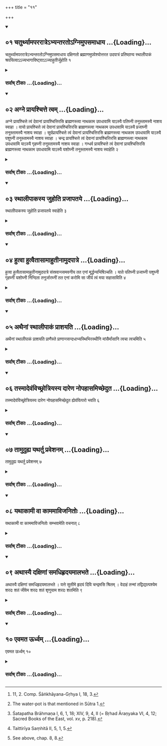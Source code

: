 +++
title = "११"

+++
<div class="js_include" includetitle="true" newlevelforh1="2" unfilled url="/vedAH_yajuH/vAjasaneyam/sUtram/pAraskara-gRhyam/vishvAsa-prastutiH/1/11/01_chaturthyAmapararAtre-bhyantarato-gnimupasamAdh.md">
<details open><summary><h2>०१ चतुर्थ्यामपररात्रेऽभ्यन्तरतोऽग्निमुपसमाधाय ...{Loading}...</h2></summary>

चतुर्थ्यामपररात्रेऽभ्यन्तरतोऽग्निमुपसमाधाय दक्षिणतो ब्रह्माणमुपवेश्योत्तरत उदपात्रं प्रतिष्ठाप्य स्थालीपाकं श्रपयित्वाऽऽज्यभागाविष्ट्वाऽऽज्याहुतीर्जुहोति १
</details>
</div>
<div class="js_include collapsed" newlevelforh1="3" title="सर्वाष् टीकाः" unfilled url="/vedAH_yajuH/vAjasaneyam/sUtram/pAraskara-gRhyam/sarvASh_TIkAH/1/11/01_chaturthyAmapararAtre-bhyantarato-gnimupasamAdh.md">
<details><summary><h3>सर्वाष् टीकाः ...{Loading}...</h3></summary>
<details><summary>Oldenberg</summary>

1. In the fourth night (after the wedding), towards morning, (the husband) establishes the fire within (the house), assigns his seat, to the south (of it), to the Brahman, places a pot of water to the north, cooks a mess of sacrificial food, sacrifices the two Ājya portions, and makes (other) Ājya oblations with (the following Mantras):
</details>
</details>
</div>
<div class="js_include" includetitle="true" newlevelforh1="2" unfilled url="/vedAH_yajuH/vAjasaneyam/sUtram/pAraskara-gRhyam/vishvAsa-prastutiH/1/11/02_agne_prAyashchitte_tvam.md">
<details open><summary><h2>०२ अग्ने प्रायश्चित्ते त्वम् ...{Loading}...</h2></summary>

अग्ने प्रायश्चित्ते त्वं देवानां प्रायश्चित्तिरसि ब्राह्मणस्त्वा नाथकाम उपधावामि याऽस्यै पतिघ्नी तनूस्तामस्यै नाशय स्वाहा । वायो प्रायश्चित्ते त्वं देवानां प्रायश्चित्तिरसि ब्राह्मणस्त्वा नाथकाम उपधावामि याऽस्यै प्रजाघ्नी तनूस्तामस्यै नाशय स्वाहा । सूर्यप्रायश्चित्ते त्वं देवानां प्रायश्चित्तिरसि ब्राह्मणस्त्वा नाथकाम उपधावामि याऽस्यै पशुघ्नी तनूस्तामस्यै नाशय स्वाहा । चन्द्र प्रायश्चित्ते त्वं देवानां प्रायश्चित्तिरसि ब्राह्मणस्त्वा नाथकाम उपधावामि याऽस्यै गृहघ्नी तनूस्तामस्यै नाशय स्वाहा । गन्धर्व प्रायश्चित्ते त्वं देवानां प्रायश्चित्तिरसि ब्राह्मणस्त्वा नाथकाम उपधावामि याऽस्यै यशोघ्नी तनूस्तामस्यै नाशय स्वाहेति २
</details>
</div>
<div class="js_include collapsed" newlevelforh1="3" title="सर्वाष् टीकाः" unfilled url="/vedAH_yajuH/vAjasaneyam/sUtram/pAraskara-gRhyam/sarvASh_TIkAH/1/11/02_agne_prAyashchitte_tvam.md">
<details><summary><h3>सर्वाष् टीकाः ...{Loading}...</h3></summary>
<details><summary>Oldenberg</summary>

2 [^1] . 'Agni! Expiation! Thou art the expiation of the gods. I, the Brāhmaṇa, entreat thee, desirous of protection. The substance which dwells in her that brings death to her husband, that extirpate in her. Svāhā!


[^1]:  11, 2. Comp. Śāṅkhāyana-Gṛhya I, 18, 3.


'Vāyu! Expiation! Thou art the expiation of the gods. I, the Brāhmaṇa, entreat thee, desirous of protection. The substance which dwells in her that brings death to her children, that extirpate in her. Svāhā!

'Sūrya! Expiation! Thou art the expiation of the gods. I, the Brāhmaṇa, entreat thee, desirous of protection. The substance which dwells in her that brings death to cattle, that extirpate in her. Svāhā!

'Kandra! Expiation! Thou art the expiation of the gods. I, the Brāhmaṇa, entreat thee, desirous of protection. The substance which dwells in her that brings destruction to the house, that extirpate in her. Svāhā!

'Gandharva! Expiation! Thou art the expiation of the gods. I, the Brāhmaṇa, entreat thee, desirous of protection. The substance which dwells in her that brings destruction to fame, that extirpate in her. Svāhā!'
</details>
</details>
</div>
<div class="js_include" includetitle="true" newlevelforh1="2" unfilled url="/vedAH_yajuH/vAjasaneyam/sUtram/pAraskara-gRhyam/vishvAsa-prastutiH/1/11/03_sthAlIpAkasya_juhoti_prajApataye.md">
<details open><summary><h2>०३ स्थालीपाकस्य जुहोति प्रजापतये ...{Loading}...</h2></summary>

स्थालीपाकस्य जुहोति प्रजापतये स्वाहेति ३
</details>
</div>
<div class="js_include collapsed" newlevelforh1="3" title="सर्वाष् टीकाः" unfilled url="/vedAH_yajuH/vAjasaneyam/sUtram/pAraskara-gRhyam/sarvASh_TIkAH/1/11/03_sthAlIpAkasya_juhoti_prajApataye.md">
<details><summary><h3>सर्वाष् टीकाः ...{Loading}...</h3></summary>
<details><summary>Oldenberg</summary>

3. He sacrifices of the mess of cooked food with (the words), 'To Prajāpati svāhā!'
</details>
</details>
</div>
<div class="js_include" includetitle="true" newlevelforh1="2" unfilled url="/vedAH_yajuH/vAjasaneyam/sUtram/pAraskara-gRhyam/vishvAsa-prastutiH/1/11/04_hutvA_hutvaitAsAmAhutInAmudapAtre.md">
<details open><summary><h2>०४ हुत्वा हुत्वैतासामाहुतीनामुदपात्रे ...{Loading}...</h2></summary>

हुत्वा हुत्वैतासामाहुतीनामुदपात्रे संस्रवान्त्समवनीय तत एनां मूर्द्धन्यभिषिञ्चति । याते पतिघ्नी प्रजाघ्नी पशुघ्नी गृहघ्नी यशोघ्नी निन्दिता तनूर्जारघ्नीं तत एनां करोमि सा जीर्य त्वं मया सहासाविति ४
</details>
</div>
<div class="js_include collapsed" newlevelforh1="3" title="सर्वाष् टीकाः" unfilled url="/vedAH_yajuH/vAjasaneyam/sUtram/pAraskara-gRhyam/sarvASh_TIkAH/1/11/04_hutvA_hutvaitAsAmAhutInAmudapAtre.md">
<details><summary><h3>सर्वाष् टीकाः ...{Loading}...</h3></summary>
<details><summary>Oldenberg</summary>

4 [^2] . Each time after he has sacrificed, he pours the remainder of the oblations into the water-pot, and out of that (pot) he besprinkles her on her head with (the words), 'The evil substance which dwells in thee that brings death to thy husband, death to thy children, death to cattle, destruction to the house, destruction to fame, that I change into one that brings death to thy paramour. Thus live with me to old age, N.N.!'


[^2]:  The water-pot is that mentioned in Sūtra 1.
</details>
</details>
</div>
<div class="js_include" includetitle="true" newlevelforh1="2" unfilled url="/vedAH_yajuH/vAjasaneyam/sUtram/pAraskara-gRhyam/vishvAsa-prastutiH/1/11/05_athainAM_sthAlIpAkaM_prAshayati.md">
<details open><summary><h2>०५ अथैनां स्थालीपाकं प्राशयति ...{Loading}...</h2></summary>

अथैनां स्थालीपाकं प्राशयति प्राणैस्ते प्राणान्त्सन्दधाभ्यस्थिभिरस्थीनि मांसैर्मांसानि त्वचा त्वचमिति ५
</details>
</div>
<div class="js_include collapsed" newlevelforh1="3" title="सर्वाष् टीकाः" unfilled url="/vedAH_yajuH/vAjasaneyam/sUtram/pAraskara-gRhyam/sarvASh_TIkAH/1/11/05_athainAM_sthAlIpAkaM_prAshayati.md">
<details><summary><h3>सर्वाष् टीकाः ...{Loading}...</h3></summary>
<details><summary>Oldenberg</summary>

5. He then makes her eat the mess of cooked food with (the words), 'I add breath to thy breath, bones to thy bones, flesh to thy flesh, skin to thy skin.'
</details>
</details>
</div>
<div class="js_include" includetitle="true" newlevelforh1="2" unfilled url="/vedAH_yajuH/vAjasaneyam/sUtram/pAraskara-gRhyam/vishvAsa-prastutiH/1/11/06_tasmAdevaMvichChrotriyasya_dAreNa_nopahAsamichC.md">
<details open><summary><h2>०६ तस्मादेवंविच्छ्रोत्रियस्य दारेण नोपहासमिच्छेदुत ...{Loading}...</h2></summary>

तस्मादेवंविच्छ्रोत्रियस्य दारेण नोपहासमिच्छेदुत ह्येवंवित्परो भवति ६
</details>
</div>
<div class="js_include collapsed" newlevelforh1="3" title="सर्वाष् टीकाः" unfilled url="/vedAH_yajuH/vAjasaneyam/sUtram/pAraskara-gRhyam/sarvASh_TIkAH/1/11/06_tasmAdevaMvichChrotriyasya_dAreNa_nopahAsamichC.md">
<details><summary><h3>सर्वाष् टीकाः ...{Loading}...</h3></summary>
<details><summary>Oldenberg</summary>

6 [^3] . Therefore one should not wish for sport with the wife of a Śrotriya who knows this; for the other one is a person who knows this (and is thereby enabled to destroy a lover of his wife).


[^3]:  Śatapatha Brāhmaṇa I, 6, 1, 18; XIV, 9, 4, II (= Bṛhad Āraṇyaka VI, 4, 12; Sacred Books of the East, vol. xv, p. 218).
</details>
</details>
</div>
<div class="js_include" includetitle="true" newlevelforh1="2" unfilled url="/vedAH_yajuH/vAjasaneyam/sUtram/pAraskara-gRhyam/vishvAsa-prastutiH/1/11/07_tAmuduhya_yathartu_praveshanam.md">
<details open><summary><h2>०७ तामुदुह्य यथर्तु प्रवेशनम् ...{Loading}...</h2></summary>

तामुदुह्य यथर्तु प्रवेशनम् ७
</details>
</div>
<div class="js_include collapsed" newlevelforh1="3" title="सर्वाष् टीकाः" unfilled url="/vedAH_yajuH/vAjasaneyam/sUtram/pAraskara-gRhyam/sarvASh_TIkAH/1/11/07_tAmuduhya_yathartu_praveshanam.md">
<details><summary><h3>सर्वाष् टीकाः ...{Loading}...</h3></summary>
<details><summary>Oldenberg</summary>

7. After he has led her to his house, be should cohabit with her after each of her monthly periods,
</details>
</details>
</div>
<div class="js_include" includetitle="true" newlevelforh1="2" unfilled url="/vedAH_yajuH/vAjasaneyam/sUtram/pAraskara-gRhyam/vishvAsa-prastutiH/1/11/08_yathAkAmI_vA_kAmamAvijanitoH.md">
<details open><summary><h2>०८ यथाकामी वा काममाविजनितोः ...{Loading}...</h2></summary>

यथाकामी वा काममाविजनितोः सम्भवामेति वचनात् ८
</details>
</div>
<div class="js_include collapsed" newlevelforh1="3" title="सर्वाष् टीकाः" unfilled url="/vedAH_yajuH/vAjasaneyam/sUtram/pAraskara-gRhyam/sarvASh_TIkAH/1/11/08_yathAkAmI_vA_kAmamAvijanitoH.md">
<details><summary><h3>सर्वाष् टीकाः ...{Loading}...</h3></summary>
<details><summary>Oldenberg</summary>

8 [^4] . Or as he likes, because it has been said, 'May we have intercourse as we like, until a child is born.'


[^4]:  Taittirīya Saṃhitā II, 5, 1, 5.
</details>
</details>
</div>
<div class="js_include" includetitle="true" newlevelforh1="2" unfilled url="/vedAH_yajuH/vAjasaneyam/sUtram/pAraskara-gRhyam/vishvAsa-prastutiH/1/11/09_athAsyai_daxiNAM_samadhihRdayamAlabhate.md">
<details open><summary><h2>०९ अथास्यै दक्षिणां समधिहृदयमालभते ...{Loading}...</h2></summary>

अथास्यै दक्षिणां समधिहृदयमालभते । यत्ते सुसीमे हृदयं दिवि चन्द्रमसि श्रितम् । वेदाहं तन्मां तद्विद्यात्पश्येम शरदः शतं जीवेम शरदः शतं शृणुयाम शरदः शतमिति ९
</details>
</div>
<div class="js_include collapsed" newlevelforh1="3" title="सर्वाष् टीकाः" unfilled url="/vedAH_yajuH/vAjasaneyam/sUtram/pAraskara-gRhyam/sarvASh_TIkAH/1/11/09_athAsyai_daxiNAM_samadhihRdayamAlabhate.md">
<details><summary><h3>सर्वाष् टीकाः ...{Loading}...</h3></summary>
<details><summary>Oldenberg</summary>

9 [^5] . He then touches her heart, (reaching) over her right shoulder, with (the verse), 'O thou whose hair is well parted! Thy heart that dwells in heaven, in the moon, that I know; may it know me. May we see a hundred autumns; may we live a hundred autumns; may we hear a hundred autumns.'


[^5]:  See above, chap. 8, 8.
</details>
</details>
</div>
<div class="js_include" includetitle="true" newlevelforh1="2" unfilled url="/vedAH_yajuH/vAjasaneyam/sUtram/pAraskara-gRhyam/vishvAsa-prastutiH/1/11/10_evamata_Urdhvam.md">
<details open><summary><h2>१० एवमत ऊर्ध्वम् ...{Loading}...</h2></summary>

एवमत ऊर्ध्वम् १०
</details>
</div>
<div class="js_include collapsed" newlevelforh1="3" title="सर्वाष् टीकाः" unfilled url="/vedAH_yajuH/vAjasaneyam/sUtram/pAraskara-gRhyam/sarvASh_TIkAH/1/11/10_evamata_Urdhvam.md">
<details><summary><h3>सर्वाष् टीकाः ...{Loading}...</h3></summary>
<details><summary>Oldenberg</summary>

10. In the same way afterwards.
</details>
</details>
</div>